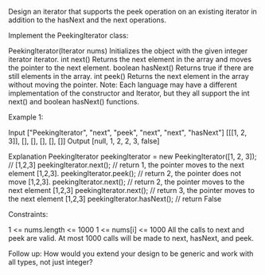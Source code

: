 Design an iterator that supports the peek operation on an existing iterator in addition to the hasNext and the next operations.

Implement the PeekingIterator class:

PeekingIterator(Iterator<int> nums) Initializes the object with the given integer iterator iterator.
int next() Returns the next element in the array and moves the pointer to the next element.
boolean hasNext() Returns true if there are still elements in the array.
int peek() Returns the next element in the array without moving the pointer.
Note: Each language may have a different implementation of the constructor and Iterator, but they all support the int next() and boolean hasNext() functions.

 

Example 1:

Input
["PeekingIterator", "next", "peek", "next", "next", "hasNext"]
[[[1, 2, 3]], [], [], [], [], []]
Output
[null, 1, 2, 2, 3, false]

Explanation
PeekingIterator peekingIterator = new PeekingIterator([1, 2, 3]); // [1,2,3]
peekingIterator.next();    // return 1, the pointer moves to the next element [1,2,3].
peekingIterator.peek();    // return 2, the pointer does not move [1,2,3].
peekingIterator.next();    // return 2, the pointer moves to the next element [1,2,3]
peekingIterator.next();    // return 3, the pointer moves to the next element [1,2,3]
peekingIterator.hasNext(); // return False
 

Constraints:

1 <= nums.length <= 1000
1 <= nums[i] <= 1000
All the calls to next and peek are valid.
At most 1000 calls will be made to next, hasNext, and peek.
 

Follow up: How would you extend your design to be generic and work with all types, not just integer?
